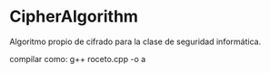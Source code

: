 # CipherAlgorithm
Algoritmo propio de cifrado para la clase de seguridad informática.

compilar como:
g++ roceto.cpp -o a